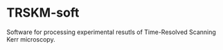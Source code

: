 # TRSKM-soft
Software for processing experimental resutls of Time-Resolved Scanning Kerr microscopy.
